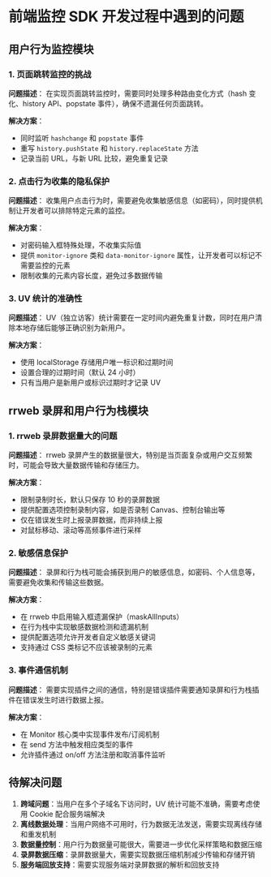 # 前端监控 SDK 开发过程中遇到的问题

## 用户行为监控模块

### 1. 页面跳转监控的挑战

**问题描述**：
在实现页面跳转监控时，需要同时处理多种路由变化方式（hash 变化、history API、popstate 事件），确保不遗漏任何页面跳转。

**解决方案**：

- 同时监听 `hashchange` 和 `popstate` 事件
- 重写 `history.pushState` 和 `history.replaceState` 方法
- 记录当前 URL，与新 URL 比较，避免重复记录

### 2. 点击行为收集的隐私保护

**问题描述**：
收集用户点击行为时，需要避免收集敏感信息（如密码），同时提供机制让开发者可以排除特定元素的监控。

**解决方案**：

- 对密码输入框特殊处理，不收集实际值
- 提供 `monitor-ignore` 类和 `data-monitor-ignore` 属性，让开发者可以标记不需要监控的元素
- 限制收集的元素内容长度，避免过多数据传输

### 3. UV 统计的准确性

**问题描述**：
UV（独立访客）统计需要在一定时间内避免重复计数，同时在用户清除本地存储后能够正确识别为新用户。

**解决方案**：

- 使用 localStorage 存储用户唯一标识和过期时间
- 设置合理的过期时间（默认 24 小时）
- 只有当用户是新用户或标识过期时才记录 UV

## rrweb 录屏和用户行为栈模块

### 1. rrweb 录屏数据量大的问题

**问题描述**：
rrweb 录屏产生的数据量很大，特别是当页面复杂或用户交互频繁时，可能会导致大量数据传输和存储压力。

**解决方案**：

- 限制录制时长，默认只保存 10 秒的录屏数据
- 提供配置选项控制录制内容，如是否录制 Canvas、控制台输出等
- 仅在错误发生时上报录屏数据，而非持续上报
- 对鼠标移动、滚动等高频事件进行采样

### 2. 敏感信息保护

**问题描述**：
录屏和行为栈可能会捕获到用户的敏感信息，如密码、个人信息等，需要避免收集和传输这些数据。

**解决方案**：

- 在 rrweb 中启用输入框遗漏保护（maskAllInputs）
- 在行为栈中实现敏感数据检测和遗漏机制
- 提供配置选项允许开发者自定义敏感关键词
- 支持通过 CSS 类标记不应该被录制的元素

### 3. 事件通信机制

**问题描述**：
需要实现插件之间的通信，特别是错误插件需要通知录屏和行为栈插件在错误发生时进行数据上报。

**解决方案**：

- 在 Monitor 核心类中实现事件发布/订阅机制
- 在 send 方法中触发相应类型的事件
- 允许插件通过 on/off 方法注册和取消事件监听

## 待解决问题

1. **跨域问题**：当用户在多个子域名下访问时，UV 统计可能不准确，需要考虑使用 Cookie 配合服务端解决
2. **离线数据处理**：当用户网络不可用时，行为数据无法发送，需要实现离线存储和重发机制
3. **数据量控制**：用户行为数据量可能很大，需要进一步优化采样策略和数据压缩
4. **录屏数据压缩**：录屏数据量大，需要实现数据压缩机制减少传输和存储开销
5. **服务端回放支持**：需要实现服务端对录屏数据的解析和回放支持

